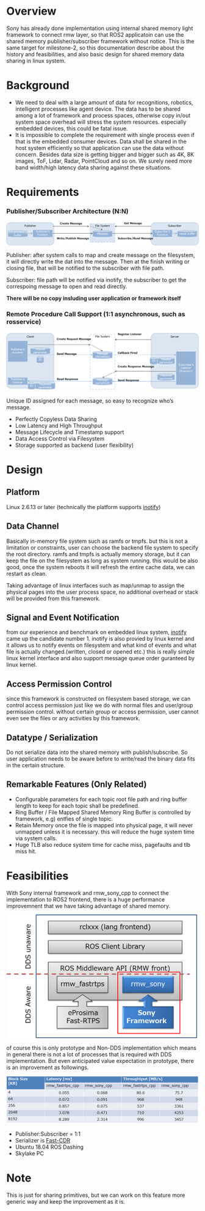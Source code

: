# Overview

Sony has already done implementation using internal shared memory light framework to connect rmw layer, so that ROS2 applicatoin can use the shared memory publisher/subscriber framework without notice. This is the same target for milestone-2, so this documentation describe about the history and feasibilities, and also basic design for shared memory data sharing in linux system.

# Background

- We need to deal with a large amount of data for recognitions, robotics, intelligent processes like agent device. The data has to be shared among a lot of framework and process spaces, otherwise copy in/out system space overhead will stress the system resources. especially embedded devices, this could be fatal issue.
- It is impossible to complete the requirement with single process even if that is the embedded consumer devices. Data shall be shared in the host system efficiently so that application can use the data without concern. Besides data size is getting bigger and bigger such as 4K, 8K images, ToF, Lidar, Radar, PointCloud and so on. We surely need more band width/high latency data sharing against these situations.

# Requirements

### Publisher/Subscriber Architecture (N:N)

![PubSub_overview](./PubSub_overview.png)

Publisher: after system calls to map and create message on the filesystem, it will directly write the dat into the message. Then at the finish writing or closing file, that will be notified to the subscriber with file path.

Subscriber: file path will be notified via inotify, the subscriber to get the correspoing message to open and read directly.

**There will be no copy insluding user application or framework itself**

### Remote Procedure Call Support (1:1 asynchronous, such as rosservice)

![RPC_overview](./RPC_overview.png)

Unique ID assigned for each message, so easy to recognize who’s message.

- Perfectly Copyless Data Sharing
- Low Latency and High Throughput
- Message Lifecycle and Timestamp support
- Data Access Control via Filesystem
- Storage supported as backend (user flexibility)

# Design

## Platform

Linux 2.6.13 or later (technically the platform supports [inotify](http://man7.org/linux/man-pages/man7/inotify.7.html))

## Data Channel

Basically in-memory file system such as ramfs or tmpfs. but this is not a limitation or constraints, user can choose the backend file system to specify the root directory. ramfs and tmpfs is actually memory storage, but it can keep the file on the filesystem as long as system running. this would be also good, once the system reboots it will refresh the entire cache data, we can restart as clean.

Taking advantage of linux interfaces such as map/unmap to assign the physical pages into the user process space, no additional overhead or stack will be provided from this framework.

## Signal and Event Notification

from our experience and benchmark on embedded linux system, [inotify](http://man7.org/linux/man-pages/man7/inotify.7.html) came up the candidate number 1. inotify is also provied by linux kernel and it allows us to notify events on filesystem and what kind of events and what file is actually changed.(written, closed or opened etc.) this is really simple linux kernel interface and also support message queue order guranteed by linux kernel.

## Access Permission Control

since this framework is constructed on filesystem based storage, we can control access permission just like we do with normal files and user/group permission control. without certain group or access permission, user cannot even see the files or any activities by this framework.

## Datatype / Serialization

Do not serialize data into the shared memory with publish/subscribe. So user application needs to be aware before to write/read the binary data fits in the certain structure.

## Remarkable Features (Only Related)

- Configurable parameters for each topic
  root file path and ring buffer length to keep for each topic shall be predefined.
- Ring Buffer / File Mapped Shared Memory
  Ring Buffer is controlled by framework, e.g) entfies of single topic.
- Retain Memory
  once the file is mapped into physical page, it will never unmapped unless it is necessary.
  this will reduce the huge system time via system calls.
- Huge TLB
  also reduce system time for cache miss, pagefaults and tlb miss hit.

# Feasibilities

With Sony internal framework and rmw_sony_cpp to connect the implementation to ROS2 frontend, there is a huge performance improvemnent that we have taking advantage of shared memory.

<img src="./rmw_sony_cpp.png" width="500">

of course this is only prototype and Non-DDS implementation which means in general there is not a lot of processes that is required with DDS implementation. But even anticipated value expectation in prototype, there is an improvement as followings.

<img src="./improvement.png">

- Publisher:Subscriber = 1:1
- Serializer is [Fast-CDR](https://github.com/eProsima/Fast-CDR)
- Ubuntu 18.04 ROS Dashing
- Skylake PC

# Note

This is just for sharing primitives, but we can work on this feature more generic way and keep the improvement as it is.
